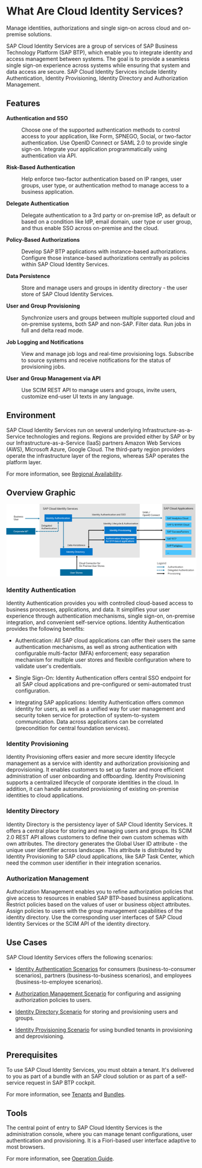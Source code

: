 <!-- loio4705b2e8a5b84704a62871a7d225d3d3 -->

# What Are Cloud Identity Services?

Мanage identities, authorizations and single sign-on across cloud and on-premise solutions. 

SAP Cloud Identity Services are a group of services of SAP Business Technology Platform \(SAP BTP\), which enable you to integrate identity and access management between systems. The goal is to provide a seamless single sign-on experience across systems while ensuring that system and data access are secure. SAP Cloud Identity Services include Identity Authentication, Identity Provisioning, Identity Directory and Authorization Management.



## Features


<dl>
<dt><b>

Authentication and SSO 

</b></dt>
<dd>

Choose one of the supported authentication methods to control access to your application, like Form, SPNEGO, Social, or two-factor authentication. Use OpenID Connect or SAML 2.0 to provide single sign-on. Integrate your application programmatically using authentication via API.



</dd><dt><b>

Risk-Based Authentication 

</b></dt>
<dd>

Help enforce two-factor authentication based on IP ranges, user groups, user type, or authentication method to manage access to a business application.



</dd><dt><b>

Delegate Authentication 

</b></dt>
<dd>

Delegate authentication to a 3rd party or on-premise IdP, as default or based on a condition like IdP, email domain, user type or user group, and thus enable SSO across on-premise and the cloud.



</dd><dt><b>

Policy-Based Authorizations 

</b></dt>
<dd>

Develop SAP BTP applications with instance-based authorizations. Configure those instance-based authorizations centrally as policies within SAP Cloud Identity Services.



</dd><dt><b>

Data Persistence 

</b></dt>
<dd>

Store and manage users and groups in identity directory - the user store of SAP Cloud Identity Services.



</dd><dt><b>

User and Group Provisioning 

</b></dt>
<dd>

Synchronize users and groups between multiple supported cloud and on-premise systems, both SAP and non-SAP. Filter data. Run jobs in full and delta read mode.



</dd><dt><b>

Job Logging and Notifications 

</b></dt>
<dd>

View and manage job logs and real-time provisioning logs. Subscribe to source systems and receive notifications for the status of provisioning jobs.



</dd><dt><b>

User and Group Management via API 

</b></dt>
<dd>

Use SCIM REST API to manage users and groups, invite users, customize end-user UI texts in any language.



</dd>
</dl>



<a name="loio4705b2e8a5b84704a62871a7d225d3d3__section_fyy_vc1_krb"/>

## Environment

SAP Cloud Identity Services run on several underlying Infrastructure-as-a-Service technologies and regions. Regions are provided either by SAP or by our Infrastructure-as-a-Service \(IaaS\) partners Amazon Web Services \(AWS\), Microsoft Azure, Google Cloud. The third-party region providers operate the infrastructure layer of the regions, whereas SAP operates the platform layer.

For more information, see [Regional Availability](https://help.sap.com/docs/identity-authentication/identity-authentication/regional-availability?version=Cloud).



## Overview Graphic

![](images/SCI_Overview_895281c.png)



### Identity Authentication

Identity Authentication provides you with controlled cloud-based access to business processes, applications, and data. It simplifies your user experience through authentication mechanisms, single sign-on, on-premise integration, and convenient self-service options. Identity Authentication provides the following benefits:

-   Authentication: All SAP cloud applications can offer their users the same authentication mechanisms​, as well as strong authentication with configurable multi-factor \(MFA\) enforcement; easy separation mechanism for multiple user stores and flexible configuration where to validate user's credentials.

-   Single Sign-On: Identity Authentication offers central SSO endpoint for all SAP cloud applications and pre-configured or semi-automated trust configuration​.

-   Integrating SAP applications: Identity Authentication offers common identity for users, as well as a unified way for user management and security token service for protection of ​system-to-system communication. Data across applications can be correlated ​\(precondition for central foundation services\)​.




### Identity Provisioning

Identity Provisioning offers easier and more secure identity lifecycle management as a service with identity and authorization provisioning and deprovisioning. It enables customers to set up faster and more efficient administration of user onboarding and offboarding. Identity Provisioning supports a centralized lifecycle of corporate identities in the cloud. In addition, it can handle automated provisioning of existing on-premise identities to cloud applications.



### Identity Directory

Identity Directory is the persistency layer of SAP Cloud Identity Services. It offers a central place for storing and managing users and groups. Its SCIM 2.0 REST API allows customers to define their own custom schemas with own attributes. The directory generates the Global User ID attribute - the unique user identifier across landscape. This attribute is distributed by Identity Provisioning to SAP cloud applications, like SAP Task Center, which need the common user identifier in their integration scenarios.



### Authorization Management

Authorization Management enables you to refine authorization policies that give access to resources in enabled SAP BTP-based business applications. Restrict policies based on the values of user or business object attributes. Assign policies to users with the group management capabilities of the identity directory. Use the corresponding user interfaces of SAP Cloud Identity Services or the SCIM API of the identity directory.



## Use Cases

SAP Cloud Identity Services offers the following scenarios:

-   [Identity Authentication Scenarios](scenarios-fb9898d.md) for consumers \(business-to-consumer scenarios\), partners \(business-to-business scenarios\), and employees \(business-to-employee scenarios\).

-   [Authorization Management Scenario](https://help.sap.com/docs/identity-authentication/identity-authentication/configuring-authorization-policies?version=Cloud) for configuring and assigning authorization policies to users.

-   [Identity Directory Scenario](https://help.sap.com/docs/identity-provisioning/identity-provisioning/local-identity-directory?version=Cloud) for storing and provisioning users and groups.

-   [Identity Provisioning Scenario](https://help.sap.com/docs/identity-provisioning/identity-provisioning/bundle-tenants-and-connectors?version=Cloud#how-to-use-bundle-tenants) for using bundled tenants in provisioning and deprovisioning.




## Prerequisites

To use SAP Cloud Identity Services, you must obtain a tenant. It's delivered to you as part of a bundle with an SAP cloud solution or as part of a self-service request in SAP BTP cockpit.

For more information, see [Tenants](10-basic-concepts/tenants-e52769f.md) and [Bundles](10-basic-concepts/bundles-c1550b6.md).



## Tools

The central point of entry to SAP Cloud Identity Services is the administration console, where you can manage tenant configurations, user authentication and provisioning. It is a Fiori-based user interface adaptive to most browsers.

For more information, see [Operation Guide](https://help.sap.com/docs/identity-authentication/identity-authentication/operation-guide?version=Cloud).

